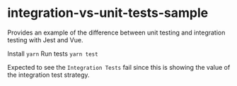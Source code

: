 # integration-vs-unit-tests-sample
Provides an example of the difference between unit testing and integration testing with Jest and Vue.

Install `yarn`
Run tests `yarn test`

Expected to see the `Integration Tests` fail since this is showing the value of the integration test strategy.
